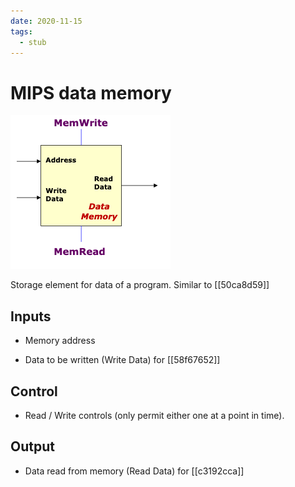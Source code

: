 ```yaml
---
date: 2020-11-15
tags: 
  - stub
---
```


# MIPS data memory

![](./static/mips-data-memory.png)

Storage element for data of a program. Similar to [[50ca8d59]] 

## Inputs

- Memory address

- Data to be written (Write Data) for [[58f67652]] 

## Control

- Read / Write controls (only permit either one at a point in time).

## Output

- Data read from memory (Read Data) for [[c3192cca]] 
